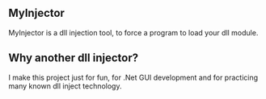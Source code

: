 ## MyInjector

MyInjector is a dll injection tool, to force a program to load your dll module.

## Why another dll injector?

I make this project just for fun, for .Net GUI development and for practicing many known dll inject technology.